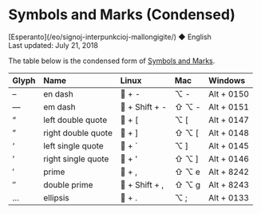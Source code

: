 Symbols and Marks (Condensed)
=============================

<div class="center">[Esperanto](/eo/signoj-interpunkcioj-mallongigite/) ◆ English</div>
<div class="center">Last updated: July 21, 2018</div>

The table below is the condensed form of [Symbols and Marks](/en/symbols-marks/).

| Glyph | Name               | Linux          | Mac           | Windows    |
| :---- | :----------------- | :------------- | :------------ | :--------- |
| –     | en dash            | 🐧 + -         | ⌥ -           | Alt + 0150 |
| —     | em dash            | 🐧 + Shift + - | ⇧ ⌥ -         | Alt + 0151 |
| “     | left double quote  | 🐧 + [         | ⌥ [           | Alt + 0147 |
| ”     | right double quote | 🐧 + ]         | ⇧ ⌥ [         | Alt + 0148 |
| ‘     | left single quote  | 🐧 + `         | ⌥ ]           | Alt + 0145 |
| ’     | right single quote | 🐧 + '         | ⇧ ⌥ ]         | Alt + 0146 |
| ′     | prime              | 🐧 + ,         | ⇧ ⌥ e         | Alt + 8242 |
| ″     | double prime       | 🐧 + Shift + , | ⇧ ⌥ g         | Alt + 8243 |
| …     | ellipsis           | 🐧 + .         | ⌥ ;           | Alt + 0133 |

